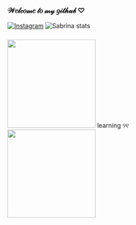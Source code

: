 ### 𝒲𝑒𝓁𝒸𝑜𝓂𝑒 𝓉𝑜 𝓂𝓎 𝑔𝒾𝓉𝒽𝓊𝒷 ♡
[![Instagram](https://img.shields.io/badge/Instagram-E4405F?style=for-the-badge&logo=instagram&logoColor=white)](https://instagram.com/sabrinasantnna)
![Sabrina stats](https://github-readme-stats.vercel.app/api?username=sasahtml&show_icons=true&theme=rose) 

###
<!DOCTYPE html>
<div class="box">
    <img src="https://i.pinimg.com/originals/04/64/1e/04641ed38d7b31f252d9127c6087ee26.jpg" width=200" height="200"/> 
    <span> learning ୨୧ </span>
</div>
<div class="box">
    <img src="https://i.pinimg.com/originals/d3/ba/2d/d3ba2d467b8228a957b60ec037a052cc.jpg" width="200" height="200"/>
    <span> </span></div>
